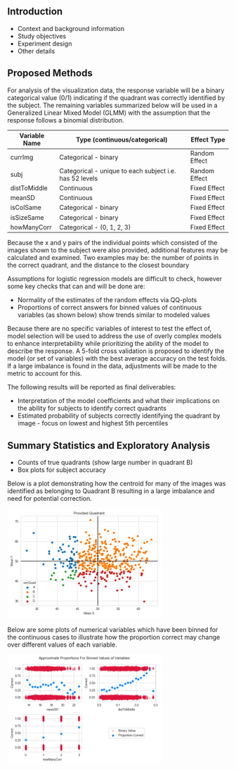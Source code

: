 ## Introduction
* Context and background information
* Study objectives
* Experiment design
* Other details

## Proposed Methods
For analysis of the visualization data, the response variable will be a binary categorical value (0/1) indicating if the quadrant was correctly identified by the subject.  The remaining variables summarized below will be used in a Generalized Linear Mixed Model (GLMM) with the assumption that the response follows a binomial distribution.

| Variable Name | Type (continuous/categorical)                           | Effect Type   |
| ------------- | ------------------------------------------------------- | ------------- |
| currImg       | Categorical - binary                                    | Random Effect |
| subj          | Categorical - unique to each subject i.e. has 52 levels | Random Effect |
| distToMiddle  | Continuous                                              | Fixed Effect  |
| meanSD        | Continuous                                              | Fixed Effect  |
| isColSame     | Categorical - binary                                    | Fixed Effect  |
| isSizeSame    | Categorical - binary                                    | Fixed Effect  |
| howManyCorr   | Categorical - (0, 1, 2, 3)                              | Fixed Effect  |

Because the x and y pairs of the individual points which consisted of the images shown to the subject were also provided, additional features may be calculated and examined. Two examples may be: the number of points in the correct quadrant, and the distance to the closest boundary

Assumptions for logistic regression models are difficult to check, however some key checks that can and will be done are:

* Normality of the estimates of the random effects via QQ-plots
* Proportions of correct answers for binned values of continuous variables (as shown below) show trends similar to modeled values

Because there are no specific variables of interest to test the effect of, model selection will be used to address the use of overly complex models to enhance interpretability while prioritizing the ability of the model to describe the response. A 5-fold cross validation is proposed to identify the model (or set of variables) with the best average accuracy on the test folds. If a large imbalance is found in the data, adjustments will be made to the metric to account for this.

The following results will be reported as final deliverables:

* Interpretation of the model coefficients and what their implications on the ability for subjects to identify correct quadrants
* Estimated probability of subjects correctly identifying the quadrant by image - focus on lowest and highest 5th percentiles

## Summary Statistics and Exploratory Analysis
* Counts of true quadrants (show large number in quadrant B)
* Box plots for subject accuracy

Below is a plot demonstrating how the centroid for many of the images was identified as belonging to Quadrant B resulting in a large imbalance and need for potential correction.

<img src="./figures/Provided_Quadrant.png" alt="Provided Quadrant Mismatch" style="zoom:50%;" />

Below are some plots of numerical variables which have been binned for the continuous cases to illustrate how the proportion correct may change over different values of each variable. 

<img src="./figures/approximate_proportions.png" alt="Approximate proportions for binned values of continuous variables" style="zoom:50%;" />